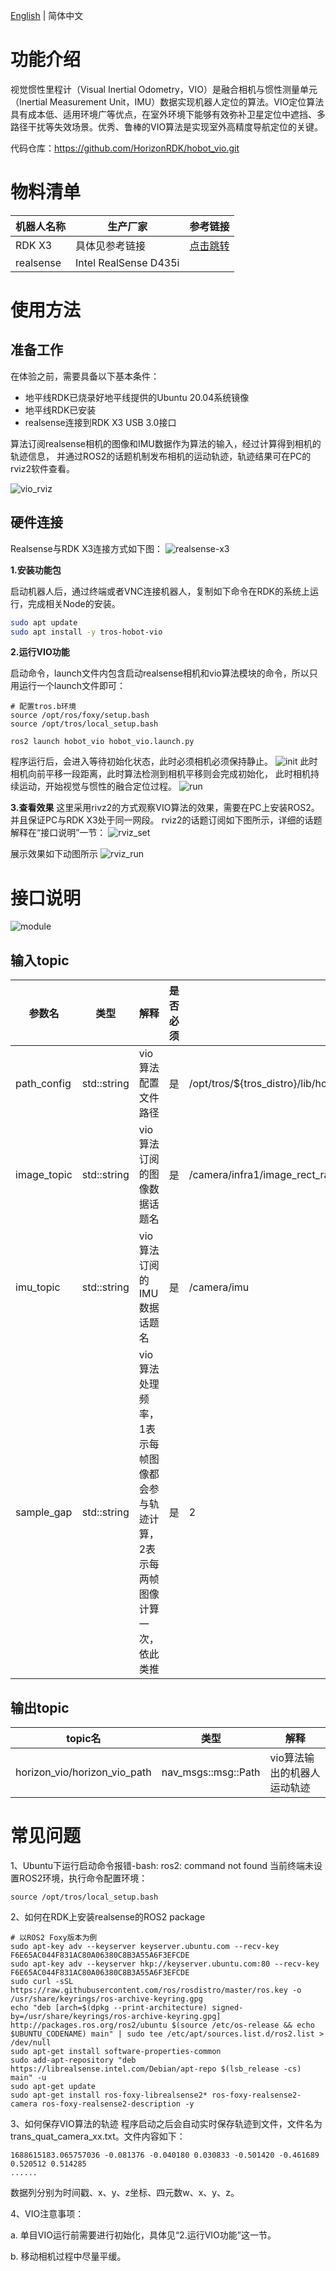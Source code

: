 [English](./README.md) | 简体中文

# 功能介绍

视觉惯性里程计（Visual Inertial Odometry，VIO）是融合相机与惯性测量单元（Inertial Measurement Unit，IMU）数据实现机器人定位的算法。VIO定位算法具有成本低、适用环境广等优点，在室外环境下能够有效弥补卫星定位中遮挡、多路径干扰等失效场景。优秀、鲁棒的VIO算法是实现室外高精度导航定位的关键。


代码仓库：<https://github.com/HorizonRDK/hobot_vio.git>

# 物料清单

| 机器人名称          | 生产厂家 | 参考链接                                                     |
| :------------------ | -------- | ------------------------------------------------------------ |
| RDK X3             | 具体见参考链接 | [点击跳转](https://developer.horizon.cc/sunrise) |
| realsense          | Intel RealSense D435i |             |

# 使用方法

## 准备工作

在体验之前，需要具备以下基本条件：

- 地平线RDK已烧录好地平线提供的Ubuntu 20.04系统镜像
- 地平线RDK已安装
- realsense连接到RDK X3 USB 3.0接口

算法订阅realsense相机的图像和IMU数据作为算法的输入，经过计算得到相机的轨迹信息，
并通过ROS2的话题机制发布相机的运动轨迹，轨迹结果可在PC的rviz2软件查看。

![vio_rviz](./imgs/hobot_vio_rviz.jpeg)
## 硬件连接
Realsense与RDK X3连接方式如下图：
 ![realsense-x3](./imgs/realsense-x3.jpg)
 
**1.安装功能包**

启动机器人后，通过终端或者VNC连接机器人，复制如下命令在RDK的系统上运行，完成相关Node的安装。

```bash
sudo apt update
sudo apt install -y tros-hobot-vio
```
 
**2.运行VIO功能**

启动命令，launch文件内包含启动realsense相机和vio算法模块的命令，所以只用运行一个launch文件即可：

```shell
# 配置tros.b环境
source /opt/ros/foxy/setup.bash
source /opt/tros/local_setup.bash

ros2 launch hobot_vio hobot_vio.launch.py 
```

程序运行后，会进入等待初始化状态，此时必须相机必须保持静止。
 ![init](./imgs/init.png)
此时相机向前平移一段距离，此时算法检测到相机平移则会完成初始化，
此时相机持续运动，开始视觉与惯性的融合定位过程。
 ![run](./imgs/run.png)

**3.查看效果**
这里采用rivz2的方式观察VIO算法的效果，需要在PC上安装ROS2。并且保证PC与RDK X3处于同一网段。
rviz2的话题订阅如下图所示，详细的话题解释在“接口说明”一节：
 ![rviz_set](./imgs/rviz_set.jpg)

 展示效果如下动图所示
![rviz_run](./imgs/out.gif)

# 接口说明

 ![module](./imgs/module.png)


## 输入topic
| 参数名 | 类型 | 解释  | 是否必须 | 默认值 |
| ----- | ----| -----| ------- | -----|
| path_config  | std::string | vio算法配置文件路径 | 是        | /opt/tros/${tros_distro}/lib/hobot_vio/config/realsenseD435i.yaml |
| image_topic  | std::string | vio算法订阅的图像数据话题名  | 是 | /camera/infra1/image_rect_raw |
| imu_topic    | std::string | vio算法订阅的IMU数据话题名  | 是 | /camera/imu  |
| sample_gap  | std::string | vio算法处理频率，1表示每帧图像都会参与轨迹计算，2表示每两帧图像计算一次，依此类推 | 是  | 2 |

## 输出topic

| topic名 | 类型 | 解释  |
| ----- | ----| -----| 
| horizon_vio/horizon_vio_path  | nav_msgs::msg::Path | vio算法输出的机器人运动轨迹  |


# 常见问题
1、Ubuntu下运行启动命令报错-bash: ros2: command not found
当前终端未设置ROS2环境，执行命令配置环境：
```
source /opt/tros/local_setup.bash
```
2、如何在RDK上安装realsense的ROS2 package
```
# 以ROS2 Foxy版本为例
sudo apt-key adv --keyserver keyserver.ubuntu.com --recv-key F6E65AC044F831AC80A06380C8B3A55A6F3EFCDE 
sudo apt-key adv --keyserver hkp://keyserver.ubuntu.com:80 --recv-key F6E65AC044F831AC80A06380C8B3A55A6F3EFCDE
sudo curl -sSL https://raw.githubusercontent.com/ros/rosdistro/master/ros.key -o /usr/share/keyrings/ros-archive-keyring.gpg
echo "deb [arch=$(dpkg --print-architecture) signed-by=/usr/share/keyrings/ros-archive-keyring.gpg] http://packages.ros.org/ros2/ubuntu $(source /etc/os-release && echo $UBUNTU_CODENAME) main" | sudo tee /etc/apt/sources.list.d/ros2.list > /dev/null
sudo apt-get install software-properties-common
sudo add-apt-repository "deb https://librealsense.intel.com/Debian/apt-repo $(lsb_release -cs) main" -u
sudo apt-get update
sudo apt-get install ros-foxy-librealsense2* ros-foxy-realsense2-camera ros-foxy-realsense2-description -y
```
3、如何保存VIO算法的轨迹
程序启动之后会自动实时保存轨迹到文件，文件名为 trans_quat_camera_xx.txt。文件内容如下：
```
1688615183.065757036 -0.081376 -0.040180 0.030833 -0.501420 -0.461689 0.520512 0.514285
......
```
数据列分别为时间戳、x、y、z坐标、四元数w、x、y、z。

4、VIO注意事项：

a. 单目VIO运行前需要进行初始化，具体见“2.运行VIO功能”这一节。

b. 移动相机过程中尽量平缓。
